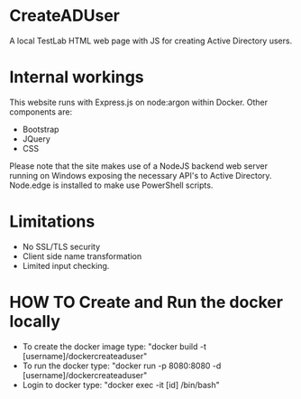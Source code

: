 # CreateADUser
A local TestLab HTML web page with JS for creating Active Directory users.

# Internal workings
This website runs with Express.js on node:argon within Docker. Other components are:
- Bootstrap
- JQuery
- CSS

Please note that the site makes use of a NodeJS backend web server running on Windows exposing the necessary API's to Active Directory.  Node.edge is installed to make use PowerShell scripts.

# Limitations
- No SSL/TLS security
- Client side name transformation
- Limited input checking.

# HOW TO Create and Run the docker locally
- To create the docker image type: "docker build -t [username]/dockercreateaduser"
- To run the docker type: "docker run -p 8080:8080 -d [username]/dockercreateaduser"
- Login to docker type: "docker exec -it [id] /bin/bash"

